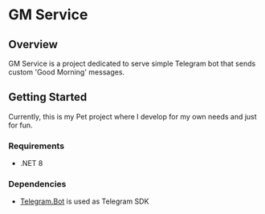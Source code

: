 # GM Service

## Overview

GM Service is a project dedicated to serve simple Telegram bot that sends custom 'Good Morning' messages.

## Getting Started

Currently, this is my Pet project where I develop for my own needs and just for fun.

### Requirements

* .NET 8

### Dependencies

* [Telegram.Bot](https://github.com/TelegramBots/Telegram.Bot) is used as Telegram SDK

